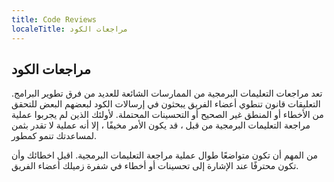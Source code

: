 ```yaml
---
title: Code Reviews
localeTitle: مراجعات الكود
---
```

## مراجعات الكود

تعد مراجعات التعليمات البرمجية من الممارسات الشائعة للعديد من فرق تطوير البرامج. التعليقات قانون تنطوي أعضاء الفريق يبحثون في إرسالات الكود لبعضهم البعض للتحقق من الأخطاء أو المنطق غير الصحيح أو التحسينات المحتملة. لأولئك الذين لم يجربوا عملية مراجعة التعليمات البرمجية من قبل ، قد يكون الأمر مخيفًا ، إلا أنه عملية لا تقدر بثمن لمساعدتك تنمو كمطور.

من المهم أن تكون متواضعًا طوال عملية مراجعة التعليمات البرمجية. اقبل اخطائك وأن تكون محترفًا عند الإشارة إلى تحسينات أو أخطاء في شفرة زميلك أعضاء الفريق.